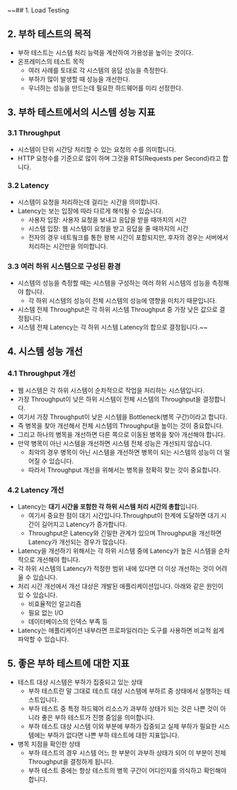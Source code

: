 ~~## 1. Load Testing

## 2. 부하 테스트의 목적

- 부하 테스트는 시스템 처리 능력을 계산하여 가용성을 높이는 것이다.
- 온프레미스의 테스트 목적
	- 여러 사례를 토대로 각 시스템의 응답 성능을 측정한다.
	- 부하가 많이 발생할 때 성능을 개선한다.
	- 우너하는 성능을 만드는데 필요한 하드웨어를 미리 선정한다.

## 3. 부하 테스트에서의 시스템 성능 지표

### 3.1 Throughput

- 시스템이 단위 시간당 처리할 수 있는 요청의 수를 의미합니다.
- HTTP 요청수를 기준으로 많이 하며 그것을 RTS(Requests per Second)라고 합니다.

### 3.2 Latency

- 시스템이 요청을 처리하는데 걸리는 시간을 의미합니다.
- Latency는 보는 입장에 따라 다르게 해석될 수 있습니다.
	- 사용자 입장: 사용자 요청을 보내고 응답을 받을 때까지의 시간
	- 시스템 입장: 웹 시스템이 요청을 받고 응답을 줄 때까지의 시간
	- 전자의 경우 네트웤크를 통한 왕복 시간이 포함되지만, 후자의 경우는 서버에서 처리하는 시간만을 의미합니다.

### 3.3 여러 하위 시스템으로 구성된 환경

- 시스템의 성능을 측정할 때는 시스템을 구성하는 여러 하위 시스템의 성능을 측정해야 합니다.
	- 각 하위 시스템의 성능이 전체 시스템의 성능에 영향을 미치기 때문입니다.
- 시스템 전체 Throughput은 각 하위 시스템 Throughput 중 가장 낮은 값으로 결정됩니다.
- 시스템 전체 Latency는 각 하위 시스템 Latency의 합으로 결정됩니다.~~


## 4. 시스템 성능 개선

### 4.1 Throughput 개선

- 웹 시스템은 각 하위 시스템이 순차적으로 작업을 처리하는 시스템입니다.
- 가장 Throughput이 낮은 하위 시스템이 전체 시스템의 Throughput을 결정합니다.
- 여기서 가장 Throughput이 낮은 시스템을 Bottleneck(병목 구간)이라고 합니다.
- 즉 병목을 찾아 개선해서 전체 시스템의 Throughput을 높이는 것이 중요합니다.
- 그리고 하나의 병목을 개선하면 다른 쪽으로 이동된 병목을 찾아 개선해야 합니다.
- 만약 병목이 아닌 시스템을 개선하면 시스템 전체 성능은 개선되지 않습니다.
  - 최악의 경우 병목이 아닌 시스템을 개선하면 병목이 되는 시스템의 성능이 더 떨어질 수 있습니다.
  - 따라서 Throughput 개선을 위해서는 병목을 정확히 찾는 것이 중요합니다.

### 4.2 Latency 개선

- Latency는 **대기 시간을 포함한 각 하위 시스템 처리 시간의 총합**입니다.
  - 여기서 중요한 점이 대기 시간입니다.Throughput이 한계에 도달하면 대기 시간이 길어지고 Latency가 증가합니다.
  - Throughput은 Latency와 긴밀한 관계가 있으며 Throughput을 개선하면 Latency가 개선되는 경우가 많습니다.
- Latency을 개선하기 위해서는 각 하위 시스템 중에 Latency가 높은 시스템을 순차적으로 개선해야 합니다.
- 각 하위 시스템의 Latency가 적정한 범위 내에 있다면 더 이상 개선하는 것이 어려울 수 있습니다.
- 처리 시간 개선에서 개선 대상은 개발된 애플리케이션입니다. 아래와 같은 원인이 있 수 있습니다.
  - 비효율적인 알고리즘
  - 필요 없는 I/O
  - 데이터베이스의 인덱스 부족 등
- Latency는 애플리케이션 내부라면 프로파일러라는 도구를 사용하면 비교적 쉽게 파악할 수 있습니다.

## 5. 좋은 부하 테스트에 대한 지표

- 테스트 대상 시스템은 부하가 집중되고 있는 상태
  - 부하 테스트란 말 그대로 테스트 대상 시스템에 부하르 중 상태에서 실행하는 테스트입니다.
  - 부하 테스트 중 특정 하드웨어 리소스가 과부하 상태가 되는 것은 나쁜 것이 아니라 좋은 부하 테스트가 진행 중임을 의미합니다.
  - 부하 테스트 대상 시스템 이외 부분에 부하가 집중되고 실제 부하가 필요한 시스템에는 부하가 없다면 나쁜 부하 테스트에 대한 지표입니다.
- 병목 지점을 확인한 상태
  - 부하 테스트의 경우 시스템 어느 한 부분이 과부하 상태가 되어 이 부분이 전체 Throughput을 결정하게 됩니다.
  - 부하 테스트 중에는 항상 테스트의 병목 구간이 어디인지를 의식하고 확인해야 합니다.